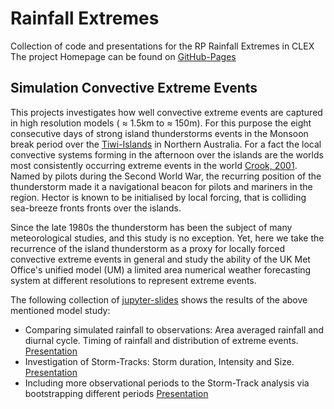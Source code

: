 # Rainfall Extremes
Collection of code and presentations for the RP Rainfall Extremes in CLEX
The project Homepage can be found on [GitHub-Pages](https://antarcticrainforest.github.io/RainfallExtremes/ "Gh-pages")

## Simulation Convective Extreme Events
This projects investigates how well convective extreme events are captured in high resolution models ( &#8776; 1.5km to &#8776; 150m).
For this purpose the eight consecutive days of strong island thunderstorms events in the Monsoon break period over the [Tiwi-Islands](https://en.wikipedia.org/wiki/Tiwi_Islands "Wikipedia") in Northern Australia.
For a fact the  local convective systems forming in the afternoon over the islands are the worlds most consistently occurring extreme events in the world [Crook, 2001](https://doi.org/10.1175/1520-0493%282001%29129%3C1550%3AUHTDOI%3E2.0.CO%3B2, "Understanding Hector"). Named by pilots during the Second World War, the recurring position of the thunderstorm made it a navigational beacon for pilots and mariners in the region. Hector is known to be initialised by local forcing, that is colliding sea-breeze fronts fronts over the islands. 

Since the late 1980s the thunderstorm has been the subject of many meteorological studies, and this study is no exception. Yet, here we take the recurrence of the island thunderstorm as a proxy for locally forced convective extreme events in general and study the ability of the UK Met Office's unified model (UM) a limited area numerical weather forecasting system at different resolutions to represent extreme events. 

The following collection of [jupyter-slides](http://www.slideviper.oquanta.info/tutorial/slideshow_tutorial_slides.html#/4 "Jupyter Slides Tutorial") shows the results of the above mentioned model study:

- Comparing simulated rainfall to observations: Area averaged rainfall and diurnal cycle. Timing of rainfall and distribution of extreme events. [Presentation](https://antarcticrainforest.github.io/RainfallExtremes/slides/minutes_1.slides.html)
- Investigation of Storm-Tracks: Storm duration, Intensity and Size. [Presentation](https://antarcticrainforest.github.io/RainfallExtremes/slides/minutes_2.slides.html) 
- Including more observational periods to the Storm-Track analysis via bootstrapping different periods [Presentation](https://antarcticrainforest.github.io/RainfallExtremes/slides/minutes_3.slides.html)

